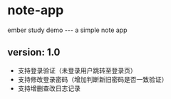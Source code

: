 # note-app

ember study demo --- a simple note app

## version: 1.0
* 支持登录验证（未登录用户跳转至登录页）
* 支持修改登录密码（增加判断新旧密码是否一致验证）
* 支持增删查改日志记录
